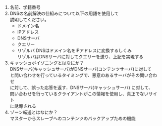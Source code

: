 1. 名前、学籍番号
1. DNSの名前解決の仕組みについて以下の用語を使用して  
説明してください。	
	* ドメイン名
	* IPアドレス
	* DNSサーバ
	* クエリー
	* リゾルバ
DNSはドメイン名をIPアドレスに変換するしくみ  
リゾルバはDNSサーバに対してクエリーを送り、上記を実現する
1. キャッシュポイゾニングとはなにか？  
DNSサーバ(キャッシュサーバ)がDNSサーバ(コンテンツサーバ)に対して  
と問い合わせを行っているタイミングで、悪意のあるサーバがその問い合わせ  
に対して、誤った応答を返す．DNSサーバ(キャッシュサーバ) に対して、  
問い合わせを行っているクライアントがこの情報を使用し、真正でないサイト  
に誘導される
1. ゾーン転送とはなにか？  
マスターからスレーブへのコンテンツのバックアップための機能
